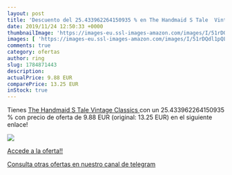 ```yaml
---
layout: post
title: 'Descuento del 25.433962264150935 % en The Handmaid S Tale  Vintage Classics '
date: 2019/11/24 12:50:33 +0000
thumbnailImage: 'https://images-eu.ssl-images-amazon.com/images/I/51rDQdl1pQL._SL200_.jpg'
images: [ 'https://images-eu.ssl-images-amazon.com/images/I/51rDQdl1pQL._SL200_.jpg' ]
comments: true
category: ofertas
author: ring
slug: 1784871443
description:
actualPrice: 9.88 EUR
comparePrice: 13.25 EUR
inStock: true
---
```


Tienes [The Handmaid S Tale  Vintage Classics ](https://www.amazon.com/dp/1784871443/?tag=redken08-20) con un 25.433962264150935 % con precio de oferta de 9.88 EUR (original: 13.25 EUR) en el siguiente enlace!

[![](https://images-eu.ssl-images-amazon.com/images/I/51rDQdl1pQL._SL200_.jpg)](https://www.amazon.com/dp/1784871443/?tag=redken08-20)

[Accede a la oferta!!](https://www.amazon.com/dp/1784871443/?tag=redken08-20)

[Consulta otras ofertas en nuestro canal de telegram](https://t.me/s/ofertas25)
